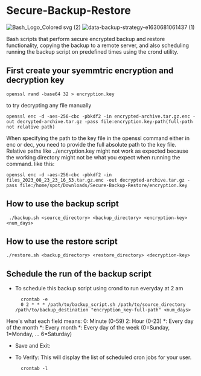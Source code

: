 # Secure-Backup-Restore

![Bash_Logo_Colored svg (2)](https://github.com/mohamedsamirspot/Secure-Backup-Restore/assets/71722372/afd00fd4-8acf-4dc8-9df4-5b110b0cc42b)
![data-backup-strategy-e1630681061437 (1)](https://github.com/mohamedsamirspot/Secure-Backup-Restore/assets/71722372/0dce5e1a-22bd-4e69-b1d9-9891de4a7f89)




Bash scripts that perform secure encrypted backup and restore functionality, copying the backup to a remote server, and also scheduling running the backup script on predefined times using the crond utility.


## First create your syemmtric encryption and decryption key

    openssl rand -base64 32 > encryption.key

to try decrypting any file manually

    openssl enc -d -aes-256-cbc -pbkdf2 -in encrypted-archive.tar.gz.enc -out decrypted-archive.tar.gz -pass file:encryption.key-path(full-path not relative path)
When specifying the path to the key file in the openssl command either in enc or dec, you need to provide the full absolute path to the key file. Relative paths like ../encryption.key might not work as expected because the working directory might not be what you expect when running the command.
like this:

    openssl enc -d -aes-256-cbc -pbkdf2 -in files_2023_08_23_23_16_53.tar.gz.enc -out decrypted-archive.tar.gz -pass file:/home/spot/Downloads/Secure-Backup-Restore/encryption.key

## How to use the backup script
    
     ./backup.sh <source_directory> <backup_directory> <encryption-key> <num_days>
## How to use the restore script

    ./restore.sh <backup_directory> <restore_directory> <decryption-key>

## Schedule the run of the backup script
- To schedule this backup script using crond to run everyday at 2 am

        crontab -e
        0 2 * * * /path/to/backup_script.sh /path/to/source_directory /path/to/backup_destination "encryption_key-full-path" <num_days>
Here's what each field means:
0: Minute (0-59)
2: Hour (0-23)
*: Every day of the month
*: Every month
*: Every day of the week (0=Sunday, 1=Monday, ... 6=Saturday)
- Save and Exit:
- To Verify: This will display the list of scheduled cron jobs for your user.
    
        crontab -l
